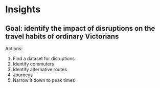 Insights
========

## Goal: identify the impact of disruptions on the travel habits of ordinary Victorians

Actions:

1. Find a dataset for disruptions
2. Identify commuters
3. Identify alternative routes
4. Journeys
5. Narrow it down to peak times
